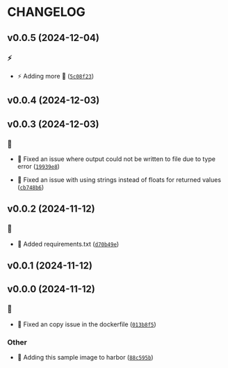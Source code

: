 # CHANGELOG

## v0.0.5 (2024-12-04)

### :zap:

* :zap: Adding more :memo: ([`5c08f23`](https://github.com/Westfall-io/python-image-resolution/commit/5c08f23e052479808b12ebbaee0336c346dd32fc))

## v0.0.4 (2024-12-03)

## v0.0.3 (2024-12-03)

### :bug:

* :bug: Fixed an issue where output could not be written to file due to type error ([`19939e8`](https://github.com/Westfall-io/python-image-resolution/commit/19939e84267b159957d088aed385baadb5d1cc7e))

* :bug: Fixed an issue with using strings instead of floats for returned values ([`cb748b6`](https://github.com/Westfall-io/python-image-resolution/commit/cb748b68bfcc0348d4b025fb10e8eee1ae1cc7da))

## v0.0.2 (2024-11-12)

### :bug:

* :bug: Added requirements.txt ([`d70b49e`](https://github.com/Westfall-io/python-image-resolution/commit/d70b49edb756c5fd4f2b39f6695984b390493b26))

## v0.0.1 (2024-11-12)

## v0.0.0 (2024-11-12)

### :bug:

* :bug: Fixed an copy issue in the dockerfile ([`013b8f5`](https://github.com/Westfall-io/python-image-resolution/commit/013b8f58f5d647872fceecd637440a072c4ebe9a))

### Other

* :tada: Adding this sample image to harbor ([`88c595b`](https://github.com/Westfall-io/python-image-resolution/commit/88c595b14e96eca90c81651d3caab68826b2a812))
